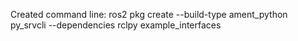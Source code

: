 Created command line:
ros2 pkg create --build-type ament_python py_srvcli --dependencies rclpy example_interfaces